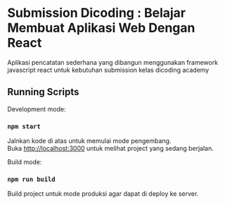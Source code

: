 # Submission Dicoding : Belajar Membuat Aplikasi Web Dengan React

Aplikasi pencatatan sederhana yang dibangun menggunakan framework javascript react untuk kebutuhan submission kelas dicoding academy

## Running Scripts

Development mode:

### `npm start`

Jalnkan kode di atas untuk memulai mode pengembang.\
Buka [http://localhost:3000](http://localhost:3000) untuk melihat project yang sedang berjalan.

Build mode:
### `npm run build`

Build project untuk mode produksi agar dapat di deploy ke server.

